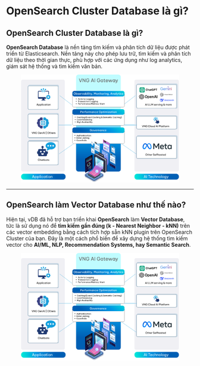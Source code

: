# OpenSearch Cluster Database là gì?

## **OpenSearch Cluster Database là gì?**

**OpenSearch Database** là nền tảng tìm kiếm và phân tích dữ liệu được phát triển từ Elasticsearch. Nền tảng này cho phép lưu trữ, tìm kiếm và phân tích dữ liệu theo thời gian thực, phù hợp với các ứng dụng như log analytics, giám sát hệ thống và tìm kiếm văn bản.

<figure><img src="../../.gitbook/assets/image (1) (1) (1) (1).png" alt=""><figcaption></figcaption></figure>

***

## OpenSearch làm Vector Database như thế nào?

Hiện tại, vDB đã hỗ trợ bạn triển khai **OpenSearch** làm **Vector Database**, tức là sử dụng nó để **tìm kiếm gần đúng (k - Nearest Neighbor - kNN)** trên các vector embedding bằng cách tích hợp sẵn kNN plugin trên OpenSearch Cluster của bạn. Đây là một cách phổ biến để xây dựng hệ thống tìm kiếm vector cho **AI/ML, NLP, Recommendation Systems, hay Semantic Search**.

<figure><img src="../../.gitbook/assets/image (1) (1) (1) (1) (1).png" alt=""><figcaption></figcaption></figure>
